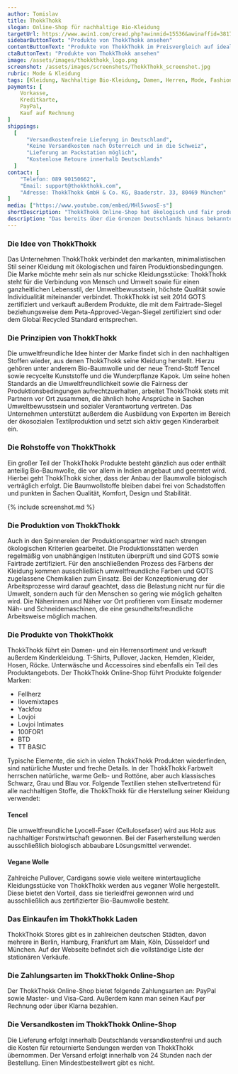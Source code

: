 ```yaml
---
author: Tomislav
title: ThokkThokk
slogan: Online-Shop für nachhaltige Bio-Kleidung
targetUrl: https://www.awin1.com/cread.php?awinmid=15536&awinaffid=381745&clickref=&ued=https%3A%2F%2Fwww.idealo.de%2Fpreisvergleich%2FMainSearchProductCategory.html%3Fq%3DThokkThokk
sidebarButtonText: "Produkte von ThokkThokk ansehen"
contentButtonText: "Produkte von ThokkThokk im Preisvergleich auf idealo.de ansehen"
ctaButtonText: "Produkte von ThokkThokk ansehen"
image: /assets/images/thokkthokk_logo.png
screenshot: /assets/images/screenshots/ThokkThokk_screenshot.jpg
rubric: Mode & Kleidung
tags: [Kleidung, Nachhaltige Bio-Kleidung, Damen, Herren, Mode, Fashion, Vegane Wolle, Tencel]
payments: [
    Vorkasse,
    Kreditkarte,
    PayPal,
    Kauf auf Rechnung
]
shippings:
  [
      "Versandkostenfreie Lieferung in Deutschland",
      "Keine Versandkosten nach Österreich und in die Schweiz",
      "Lieferung an Packstation möglich",
      "Kostenlose Retoure innerhalb Deutschlands"
  ]
contact: [
    "Telefon: 089 90150662",
    "Email: support@thokkthokk.com",
    "Adresse: ThokkThokk GmbH & Co. KG, Baaderstr. 33, 80469 München"
]
media: ["https://www.youtube.com/embed/MHl5vwosE-s"]
shortDescription: "ThokkThokk Online-Shop hat ökologisch und fair produzierte Kleidung nach eigenen Designs sowie weiterer unterschiedlicher Labels im Sortiment."
description: "Das bereits über die Grenzen Deutschlands hinaus bekannte Münchner Label ThokkThokk verkauft fair produzierte Freizeitkleidung. In der Ökoszene sind die typischen minimalistischen Designs der Marke bereits echte Klassiker. Das besondere Lebensgefühl von ThokkThokk findet sich in den verschiedenen Kollektionen des Labels wieder. Diese beschäftigen sich vor allem mit der Beziehung zwischen Mensch und Natur sowie der Fähigkeit unserer natürlichen Umgebung, unsere Kreativität zu wecken."
---
```


### Die Idee von ThokkThokk

Das Unternehmen ThokkThokk verbindet den markanten, minimalistischen Stil seiner Kleidung mit ökologischen und fairen Produktionsbedingungen. Die Marke möchte mehr sein als nur schicke Kleidungsstücke: ThokkThokk steht für die Verbindung von Mensch und Umwelt sowie für einen ganzheitlichen Lebensstil, der Umweltbewusstsein, höchste Qualität sowie Individualität miteinander verbindet. ThokkThokk ist seit 2014 GOTS zertifiziert und verkauft außerdem Produkte, die mit dem Fairtrade-Siegel beziehungsweise dem Peta-Approved-Vegan-Siegel zertifiziert sind oder dem Global Recycled Standard entsprechen.

### Die Prinzipien von ThokkThokk

Die umweltfreundliche Idee hinter der Marke findet sich in den nachhaltigen Stoffen wieder, aus denen ThokkThokk seine Kleidung herstellt. Hierzu gehören unter anderem Bio-Baumwolle und der neue Trend-Stoff Tencel sowie recycelte Kunststoffe und die Wunderpflanze Kapok. Um seine hohen Standards an die Umweltfreundlichkeit sowie die Fairness der Produktionsbedingungen aufrechtzuerhalten, arbeitet ThokkThokk stets mit Partnern vor Ort zusammen, die ähnlich hohe Ansprüche in Sachen Umweltbewusstsein und sozialer Verantwortung vertreten. Das Unternehmen unterstützt außerdem die Ausbildung von Experten im Bereich der ökosozialen Textilproduktion und setzt sich aktiv gegen Kinderarbeit ein.

### Die Rohstoffe von ThokkThokk

Ein großer Teil der ThokkThokk Produkte besteht gänzlich aus oder enthält anteilig Bio-Baumwolle, die vor allem in Indien angebaut und geerntet wird. Hierbei geht ThokkThokk sicher, dass der Anbau der Baumwolle biologisch verträglich erfolgt. Die Baumwollstoffe bleiben dabei frei von Schadstoffen und punkten in Sachen Qualität, Komfort, Design und Stabilität.

{% include screenshot.md %}

### Die Produktion von ThokkThokk

Auch in den Spinnereien der Produktionspartner wird nach strengen ökologischen Kriterien gearbeitet. Die Produktionsstätten werden regelmäßig von unabhängigen Instituten überprüft und sind GOTS sowie Fairtrade zertifiziert. Für den anschließenden Prozess des Färbens der Kleidung kommen ausschließlich umweltfreundliche Farben und GOTS zugelassene Chemikalien zum Einsatz. Bei der Konzeptionierung der Arbeitsprozesse wird darauf geachtet, dass die Belastung nicht nur für die Umwelt, sondern auch für den Menschen so gering wie möglich gehalten wird. Die Näherinnen und Näher vor Ort profitieren vom Einsatz moderner Näh- und Schneidemaschinen, die eine gesundheitsfreundliche Arbeitsweise möglich machen.

### Die Produkte von ThokkThokk

ThokkThokk führt ein Damen- und ein Herrensortiment und verkauft außerdem Kinderkleidung. T-Shirts, Pullover, Jacken, Hemden, Kleider, Hosen, Röcke. Unterwäsche und Accessoires sind ebenfalls ein Teil des Produktangebots. Der ThokkThokk Online-Shop führt Produkte folgender Marken:
 - Fellherz
 - Ilovemixtapes
 - Yackfou
 - Lovjoi
 - Lovjoi Intimates
 - 100FOR1
 - BTD
 - TT BASIC

Typische Elemente, die sich in vielen ThokkThokk Produkten wiederfinden, sind natürliche Muster und freche Details. In der ThokkThokk Farbwelt herrschen natürliche, warme Gelb- und Rottöne, aber auch klassisches Schwarz, Grau und Blau vor. Folgende Textilien stehen stellvertretend für alle nachhaltigen Stoffe, die ThokkThokk für die Herstellung seiner Kleidung verwendet:

#### Tencel

Die umweltfreundliche Lyocell-Faser (Cellulosefaser) wird aus Holz aus nachhaltiger Forstwirtschaft gewonnen. Bei der Faserherstellung werden ausschließlich biologisch abbaubare Lösungsmittel verwendet.

#### Vegane Wolle

Zahlreiche Pullover, Cardigans sowie viele weitere wintertaugliche Kleidungsstücke von ThokkThokk werden aus veganer Wolle hergestellt. Diese bietet den Vorteil, dass sie tierleidfrei gewonnen wird und ausschließlich aus zertifizierter Bio-Baumwolle besteht.

### Das Einkaufen im ThokkThokk Laden

ThokkThokk Stores gibt es in zahlreichen deutschen Städten, davon mehrere in Berlin, Hamburg, Frankfurt am Main, Köln, Düsseldorf und München. Auf der Webseite befindet sich die vollständige Liste der stationären Verkäufe.

### Die Zahlungsarten im ThokkThokk Online-Shop

Der ThokkThokk Online-Shop bietet folgende Zahlungsarten an: PayPal sowie Master- und Visa-Card. Außerdem kann man seinen Kauf per Rechnung oder über Klarna bezahlen.

### Die Versandkosten im ThokkThokk Online-Shop
Die Lieferung erfolgt innerhalb Deutschlands versandkostenfrei und auch die Kosten für retournierte Sendungen werden von ThokkThokk übernommen. Der Versand erfolgt innerhalb von 24 Stunden nach der Bestellung. Einen Mindestbestellwert gibt es nicht.
